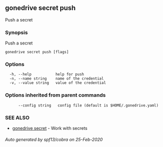 ## gonedrive secret push

Push a secret

### Synopsis

Push a secret

```
gonedrive secret push [flags]
```

### Options

```
  -h, --help           help for push
  -n, --name string    name of the credential
  -v, --value string   value of the credential
```

### Options inherited from parent commands

```
      --config string   config file (default is $HOME/.gonedrive.yaml)
```

### SEE ALSO

* [gonedrive secret](gonedrive_secret.md)	 - Work with secrets

###### Auto generated by spf13/cobra on 25-Feb-2020
